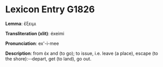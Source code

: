 # Lexicon Entry G1826

**Lemma**: ἔξειμι

**Transliteration (xlit)**: éxeimi

**Pronunciation**: ex'-i-mee

**Description**:
from ἐκ and  (to go); to issue, i.e. leave (a place), escape (to the shore):--depart, get (to land), go out.
